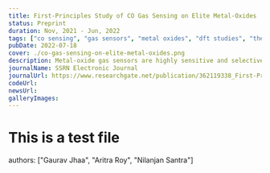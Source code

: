 ```yaml
---
title: First-Principles Study of CO Gas Sensing on Elite Metal-Oxides
status: Preprint
duration: Nov, 2021 - Jun, 2022
tags: ["co sensing", "gas sensors", "metal oxides", "dft studies", "theoretical", "completed"]
pubDate: 2022-07-18
cover: ./co-gas-sensing-on-elite-metal-oxides.png
description: Metal-oxide gas sensors are highly sensitive and selective for toxic gases like CO. CO reacts with MOs, creating oxygen vacancies and removing CO₂.
journalName: SSRN Electronic Journal
journalUrl: https://www.researchgate.net/publication/362119338_First-Principles_Study_of_CO_Gas_Sensing_on_Elite_Metal-Oxides
codeUrl: 
newsUrl:
galleryImages:
---
```

# This is a test file
authors: ["Gaurav Jhaa", "Aritra Roy", "Nilanjan Santra"]